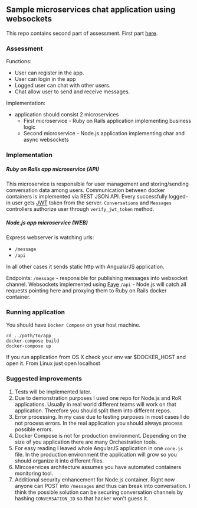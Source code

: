## Sample microservices chat application using websockets

This repo contains second part of assessment. First part [here](https://github.com/gabyshev/chat_monolith).

### Assessment

Functions:
- User can register in the app.
- User can login in the app
- Logged user can chat with other  users.
- Chat allow user to send and receive messages.

Implementation:
- application should consist 2 microservices
  - First microservice - Ruby on Rails application implementing business logic
  - Second microservice - Node.js application implementing char and async websockets

###  Implementation

##### Ruby on Rails app microservice (**API**)

This microservice is responsible for user management and storing/sending conversation data among users.
Communication between docker containers is implemented via REST JSON API. Every successfully logged-in user gets [JWT](http://jwt.io/) token from the server. `Conversations` and `Messages` controllers authorize user through `verify_jwt_token` method.

##### Node.js app microservice (**WEB**)

Express webserver is watching urls:
- `/message`
- `/api`

In all other cases it sends static http with AngualarJS application.

Endpoints:
`/message` - responsible for publishing messages into websocket channel. Websockets implemented using [Faye](http://faye.jcoglan.com/)
`/api` - Node.js will catch all requests pointing here and proxying them to Ruby on Rails docker container.

### Running application

You should have `Docker Compose` on your host machine.

```
cd ../path/to/app
docker-compose build
docker-compose up
```

If you run application from OS X check your env var $DOCKER_HOST and open it. From Linux just open localhost

### Suggested improvements

1. Tests will be implemented later.
2. Due to demonstration purposes I used one repo for Node.js and RoR applications. Usually in real world different teams will work on that application. Therefore you should split them into different repos.
3. Error processing. In my case due to testing purposes in most cases I do not process errors. In the real application you should always process possible errors.
4. Docker Compose is not for production environment. Depending on the size of you application there are many Orchestration tools.
5. For easy reading I leaved whole AngularJS application in one `core.js` file. In the production environment the application will grow so you should organize it into different files.
6. Mircoservices architecture assumes you have automated containers monitoring tool.
7. Additional security enhancement for Node.js container. Right now anyone can POST into `/messages` and thus can break into conversation. I think the possible solution can be securing conversation channels by hashing `CONVERSATION_ID` so that hacker won't guess it.
